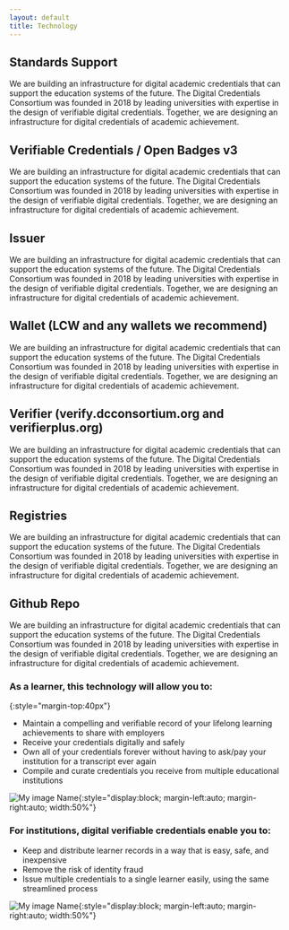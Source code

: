 ```yaml
---
layout: default
title: Technology
---
```

## Standards Support
We are building an infrastructure for digital academic credentials that can support the education systems of the future.
The Digital Credentials Consortium was founded in 2018 by leading universities with expertise in the design of verifiable digital credentials. Together, we are designing an infrastructure for digital credentials of academic achievement.
## Verifiable Credentials / Open Badges v3
We are building an infrastructure for digital academic credentials that can support the education systems of the future.
The Digital Credentials Consortium was founded in 2018 by leading universities with expertise in the design of verifiable digital credentials. Together, we are designing an infrastructure for digital credentials of academic achievement.
## Issuer
We are building an infrastructure for digital academic credentials that can support the education systems of the future.
The Digital Credentials Consortium was founded in 2018 by leading universities with expertise in the design of verifiable digital credentials. Together, we are designing an infrastructure for digital credentials of academic achievement.
## Wallet (LCW and any wallets we recommend)
We are building an infrastructure for digital academic credentials that can support the education systems of the future.
The Digital Credentials Consortium was founded in 2018 by leading universities with expertise in the design of verifiable digital credentials. Together, we are designing an infrastructure for digital credentials of academic achievement.
## Verifier (verify.dcconsortium.org and verifierplus.org)
We are building an infrastructure for digital academic credentials that can support the education systems of the future.
The Digital Credentials Consortium was founded in 2018 by leading universities with expertise in the design of verifiable digital credentials. Together, we are designing an infrastructure for digital credentials of academic achievement.
## Registries
We are building an infrastructure for digital academic credentials that can support the education systems of the future.
The Digital Credentials Consortium was founded in 2018 by leading universities with expertise in the design of verifiable digital credentials. Together, we are designing an infrastructure for digital credentials of academic achievement.
## Github Repo
We are building an infrastructure for digital academic credentials that can support the education systems of the future.
The Digital Credentials Consortium was founded in 2018 by leading universities with expertise in the design of verifiable digital credentials. Together, we are designing an infrastructure for digital credentials of academic achievement.

### As a learner, this technology will allow you to:
{:style="margin-top:40px"}
* Maintain a compelling and verifiable record of your lifelong learning achievements to share with employers
* Receive your credentials digitally and safely
* Own all of your credentials forever without having to ask/pay your institution for a transcript ever again
* Compile and curate credentials you receive from multiple educational institutions

![My image Name](/images/photo-1.jpg){:style="display:block; margin-left:auto; margin-right:auto; width:50%"}

### For institutions, digital verifiable credentials enable you to:
* Keep and distribute learner records in a way that is easy, safe, and inexpensive
* Remove the risk of identity fraud
* Issue multiple credentials to a single learner easily, using the same streamlined process

![My image Name](/images/photo-2.jpg){:style="display:block; margin-left:auto; margin-right:auto; width:50%"}